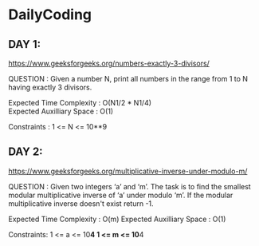 # DailyCoding

## DAY 1:
https://www.geeksforgeeks.org/numbers-exactly-3-divisors/

QUESTION : Given a number N, print all numbers in the range from 1 to N having 
exactly 3 divisors.

Expected Time Complexity : O(N1/2 * N1/4) <br />
Expected Auxilliary Space :  O(1)

Constraints :
1 <= N <= 10**9


## DAY 2:
https://www.geeksforgeeks.org/multiplicative-inverse-under-modulo-m/

QUESTION : Given two integers ‘a’ and ‘m’. The task is to find the smallest modular 
multiplicative inverse of ‘a’ under modulo ‘m’. If the modular multiplicative inverse 
doesn't exist return -1.

Expected Time Complexity : O(m)
Expected Auxilliary Space : O(1)

Constraints:
1 <= a <= 10**4
1 <= m <= 10**4

